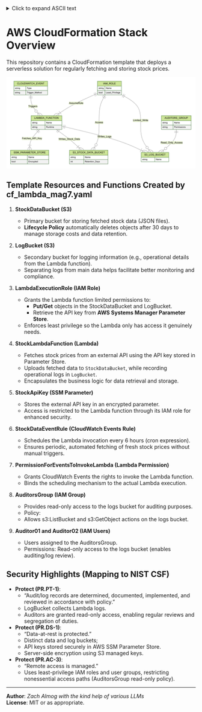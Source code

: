 
<details> <summary>Click to expand ASCII text</summary>
<pre>
▗▖  ▗▄▄▄▗▄▄▄▗▄▄▖     ▗▄▄▗▄▄▄▗▄▄▄▖     ▗▄▖        ▗▖▗▄▖▗▄▄▖ 
▐▌  ▐▌    █▐▌       ▐▌  ▐▌    █      ▐▌ ▐▌       ▐▐▌ ▐▐▌ ▐▌
▐▌  ▐▛▀▀▘ █ ▝▀▚▖    ▐▌▝▜▐▛▀▀▘ █      ▐▛▀▜▌       ▐▐▌ ▐▐▛▀▚▖
▐▙▄▄▐▙▄▄▖ █▗▄▄▞▘    ▝▚▄▞▐▙▄▄▖ █      ▐▌ ▐▌    ▗▄▄▞▝▚▄▞▐▙▄▞▘
                                                                                                                                                                                               
</pre>
</details>

# AWS CloudFormation Stack Overview

This repository contains a CloudFormation template that deploys a serverless solution for regularly fetching and storing stock prices. 

![The Stack](diagram.png)

## Template Resources and Functions Created by cf_lambda_mag7.yaml

1. **StockDataBucket (S3)**  
   - Primary bucket for storing fetched stock data (JSON files).  
   - **Lifecycle Policy** automatically deletes objects after 30 days to manage storage costs and data retention.

2. **LogBucket (S3)**  
   - Secondary bucket for logging information (e.g., operational details from the Lambda function).  
   - Separating logs from main data helps facilitate better monitoring and compliance.

3. **LambdaExecutionRole (IAM Role)**  
   - Grants the Lambda function limited permissions to:
     - **Put/Get** objects in the StockDataBucket and LogBucket.  
     - Retrieve the API key from **AWS Systems Manager Parameter Store**.
   - Enforces least privilege so the Lambda only has access it genuinely needs.

4. **StockLambdaFunction (Lambda)**  
   - Fetches stock prices from an external API using the API key stored in Parameter Store.  
   - Uploads fetched data to `StockDataBucket`, while recording operational logs in `LogBucket`.
   - Encapsulates the business logic for data retrieval and storage.

5. **StockApiKey (SSM Parameter)**  
   - Stores the external API key in an encrypted parameter.  
   - Access is restricted to the Lambda function through its IAM role for enhanced security.

6. **StockDataEventRule (CloudWatch Events Rule)**  
   - Schedules the Lambda invocation every 6 hours (cron expression).  
   - Ensures periodic, automated fetching of fresh stock prices without manual triggers.

7. **PermissionForEventsToInvokeLambda (Lambda Permission)**  
   - Grants CloudWatch Events the rights to invoke the Lambda function.  
   - Binds the scheduling mechanism to the actual Lambda execution.

8. **AuditorsGroup (IAM Group)**  
   - Provides read-only access to the logs bucket for auditing purposes.
   - Policy:
   - Allows s3:ListBucket and s3:GetObject actions on the logs bucket.
9. **Auditor01 and Auditor02 (IAM Users)** 
   - Users assigned to the AuditorsGroup.
   - Permissions: Read-only access to the logs bucket (enables auditing/log review).




## Security Highlights (Mapping to NIST CSF)
- **Protect (PR.PT-1)**:  
  - “Audit/log records are determined, documented, implemented, and reviewed in accordance with policy.”
  - LogBucket collects Lambda logs.
  - Auditors are granted read-only access, enabling regular reviews and segregation of duties.
- **Protect (PR.DS-1)**:  
  - “Data-at-rest is protected.”
  - Distinct data and log buckets;
  - API keys stored securely in AWS SSM Parameter Store.
  - Server-side encryption using S3 managed keys.
- **Protect (PR.AC-3)**:  
  - “Remote access is managed.”
  - Uses least-privilege IAM roles and user groups, restricting nonessential access paths (AuditorsGroup read-only policy).
---


**Author**: *Zach Almog with the kind help of various LLMs*  
**License**: MIT or as appropriate.  
